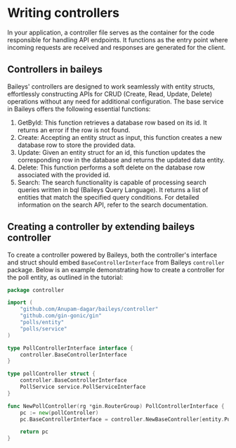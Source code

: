 # Writing controllers

In your application, a controller file serves as the container for the code responsible for handling API endpoints. It functions as the entry point where incoming requests are received and responses are generated for the client.

## Controllers in baileys
Baileys' controllers are designed to work seamlessly with entity structs, effortlessly constructing APIs for CRUD (Create, Read, Update, Delete) operations without any need for additional configuration. The base service in Baileys offers the following essential functions:
1. GetById: This function retrieves a database row based on its id. It returns an error if the row is not found. 
2. Create: Accepting an entity struct as input, this function creates a new database row to store the provided data. 
3. Update: Given an entity struct for an id, this function updates the corresponding row in the database and returns the updated data entity.
4. Delete: This function performs a soft delete on the database row associated with the provided id. 
5. Search: The search functionality is capable of processing search queries written in bql (Baileys Query Language). It returns a list of entities that match the specified query conditions. For detailed information on the search API, refer to the search documentation.

## Creating a controller by extending baileys controller
To create a controller powered by Baileys, both the controller's interface and struct should embed `BaseControllerInterface` from Baileys `controller` package. Below is an example demonstrating how to create a controller for the poll entity, as outlined in the tutorial:
```go
package controller

import (
	"github.com/Anupam-dagar/baileys/controller"
	"github.com/gin-gonic/gin"
	"polls/entity"
	"polls/service"
)

type PollControllerInterface interface {
	controller.BaseControllerInterface
}

type pollController struct {
	controller.BaseControllerInterface
	PollService service.PollServiceInterface
}

func NewPollController(rg *gin.RouterGroup) PollControllerInterface {
	pc := new(pollController)
	pc.BaseControllerInterface = controller.NewBaseController[entity.PollPtr](rg)

	return pc
}
```